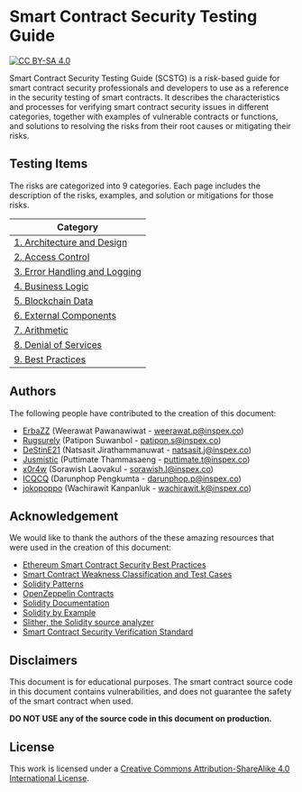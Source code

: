 # Smart Contract Security Testing Guide

[![CC BY-SA 4.0][cc-by-sa-shield]][cc-by-sa]

Smart Contract Security Testing Guide (SCSTG) is a risk-based guide for smart contract security professionals and developers to use as a reference in the security testing of smart contracts. It describes the characteristics and processes for verifying smart contract security issues in different categories, together with examples of vulnerable contracts or functions, and solutions to resolving the risks from their root causes or mitigating their risks.

## Testing Items

The risks are categorized into 9 categories. Each page includes the description of the risks, examples, and solution or mitigations for those risks.

| Category |
|---------------------------|
| [1. Architecture and Design](./testing-items/1-architecture-and-design.md) |
| [2. Access Control](./testing-items/2-access-control.md) |
| [3. Error Handling and Logging](./testing-items/3-error-handling-and-logging.md) |
| [4. Business Logic](./testing-items/4-business-logic.md) |
| [5. Blockchain Data](./testing-items/5-blockchain-data.md) |
| [6. External Components](./testing-items/6-external-components.md) |
| [7. Arithmetic](./testing-items/7-arithmetic.md) |
| [8. Denial of Services](./testing-items/8-denial-of-services.md) |
| [9. Best Practices](./testing-items/9-best-practices.md) |

## Authors

The following people have contributed to the creation of this document:

- [ErbaZZ](https://github.com/ErbaZZ) (Weerawat Pawanawiwat - weerawat.p@inspex.co)
- [Rugsurely](https://github.com/Rugsurely) (Patipon Suwanbol - patipon.s@inspex.co)
- [DeStinE21](https://github.com/DeStinE21) (Natsasit Jirathammanuwat - natsasit.j@inspex.co)
- [Jusmistic](https://github.com/Jusmistic) (Puttimate Thammasaeng - puttimate.t@inspex.co)
- [x0r4w](https://github.com/x0r4w) (Sorawish Laovakul - sorawish.l@inspex.co)
- [ICQCQ](https://github.com/ICQCQ) (Darunphop Pengkumta - darunphop.p@inspex.co)
- [jokopoppo](https://github.com/jokopoppo) (Wachirawit Kanpanluk - wachirawit.k@inspex.co)

## Acknowledgement

We would like to thank the authors of the these amazing resources that were used in the creation of this document:

- [Ethereum Smart Contract Security Best Practices](https://consensys.github.io/smart-contract-best-practices/)
- [Smart Contract Weakness Classification and Test Cases](https://swcregistry.io/)
- [Solidity Patterns](https://fravoll.github.io/solidity-patterns/)
- [OpenZeppelin Contracts](https://github.com/OpenZeppelin/openzeppelin-contracts)
- [Solidity Documentation](https://docs.soliditylang.org/en/v0.8.13/)
- [Solidity by Example](https://solidity-by-example.org/)
- [Slither, the Solidity source analyzer](https://github.com/crytic/slither)
- [Smart Contract Security Verification Standard](https://github.com/securing/SCSVS)

## Disclaimers

This document is for educational purposes. The smart contract source code in this document contains vulnerabilities, and does not guarantee the safety of the smart contract when used.

**DO NOT USE any of the source code in this document on production.**

## License

This work is licensed under a
[Creative Commons Attribution-ShareAlike 4.0 International License][cc-by-sa].

[cc-by-sa]: http://creativecommons.org/licenses/by-sa/4.0/
[cc-by-sa-image]: https://licensebuttons.net/l/by-sa/4.0/88x31.png
[cc-by-sa-shield]: https://img.shields.io/badge/License-CC%20BY--SA%204.0-lightgrey.svg